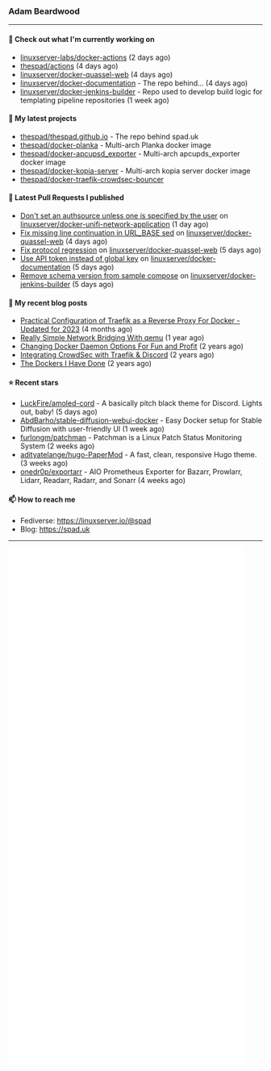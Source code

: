 ### Adam Beardwood
---
#### 👷 Check out what I'm currently working on

- [linuxserver-labs/docker-actions](https://github.com/linuxserver-labs/docker-actions) (2 days ago)
- [thespad/actions](https://github.com/thespad/actions) (4 days ago)
- [linuxserver/docker-quassel-web](https://github.com/linuxserver/docker-quassel-web) (4 days ago)
- [linuxserver/docker-documentation](https://github.com/linuxserver/docker-documentation) - The repo behind... (4 days ago)
- [linuxserver/docker-jenkins-builder](https://github.com/linuxserver/docker-jenkins-builder) - Repo used to develop build logic for templating pipeline repositories (1 week ago)

#### 🌱 My latest projects

- [thespad/thespad.github.io](https://github.com/thespad/thespad.github.io) - The repo behind spad.uk
- [thespad/docker-planka](https://github.com/thespad/docker-planka) - Multi-arch Planka docker image
- [thespad/docker-apcupsd_exporter](https://github.com/thespad/docker-apcupsd_exporter) - Multi-arch apcupds_exporter docker image
- [thespad/docker-kopia-server](https://github.com/thespad/docker-kopia-server) - Multi-arch kopia server docker image 
- [thespad/docker-traefik-crowdsec-bouncer](https://github.com/thespad/docker-traefik-crowdsec-bouncer)

#### 🔨 Latest Pull Requests I published

- [Don&#39;t set an authsource unless one is specified by the user](https://github.com/linuxserver/docker-unifi-network-application/pull/37) on [linuxserver/docker-unifi-network-application](https://github.com/linuxserver/docker-unifi-network-application) (1 day ago)
- [Fix missing line continuation in URL_BASE sed](https://github.com/linuxserver/docker-quassel-web/pull/17) on [linuxserver/docker-quassel-web](https://github.com/linuxserver/docker-quassel-web) (4 days ago)
- [Fix protocol regression](https://github.com/linuxserver/docker-quassel-web/pull/15) on [linuxserver/docker-quassel-web](https://github.com/linuxserver/docker-quassel-web) (5 days ago)
- [Use API token instead of global key](https://github.com/linuxserver/docker-documentation/pull/163) on [linuxserver/docker-documentation](https://github.com/linuxserver/docker-documentation) (5 days ago)
- [Remove schema version from sample compose](https://github.com/linuxserver/docker-jenkins-builder/pull/224) on [linuxserver/docker-jenkins-builder](https://github.com/linuxserver/docker-jenkins-builder) (5 days ago)

#### 📜 My recent blog posts

- [Practical Configuration of Traefik as a Reverse Proxy For Docker - Updated for 2023](https://www.spad.uk/posts/practical-configuration-of-traefik-as-a-reverse-proxy-for-docker-updated-for-2023/) (4 months ago)
- [Really Simple Network Bridging With qemu](https://www.spad.uk/posts/really-simple-network-bridging-with-qemu/) (1 year ago)
- [Changing Docker Daemon Options For Fun and Profit](https://www.spad.uk/posts/changing-docker-daemon-options-for-fun-and-profit/) (2 years ago)
- [Integrating CrowdSec with Traefik &amp; Discord](https://www.spad.uk/posts/integrating-crowdsec-with-traefik-discord/) (2 years ago)
- [The Dockers I Have Done](https://www.spad.uk/posts/the-dockers-i-have-done/) (2 years ago)

#### ⭐ Recent stars

- [LuckFire/amoled-cord](https://github.com/LuckFire/amoled-cord) - A basically pitch black theme for Discord. Lights out, baby! (5 days ago)
- [AbdBarho/stable-diffusion-webui-docker](https://github.com/AbdBarho/stable-diffusion-webui-docker) - Easy Docker setup for Stable Diffusion with user-friendly UI (1 week ago)
- [furlongm/patchman](https://github.com/furlongm/patchman) - Patchman is a Linux Patch Status Monitoring System (2 weeks ago)
- [adityatelange/hugo-PaperMod](https://github.com/adityatelange/hugo-PaperMod) -  A fast, clean, responsive Hugo theme. (3 weeks ago)
- [onedr0p/exportarr](https://github.com/onedr0p/exportarr) - AIO Prometheus Exporter for Bazarr, Prowlarr, Lidarr, Readarr, Radarr, and Sonarr (4 weeks ago)

#### 📫 How to reach me
- Fediverse: https://linuxserver.io/@spad
- Blog: https://spad.uk
---
<img src="https://raw.githubusercontent.com/thespad/thespad/main/github-metrics.svg">
